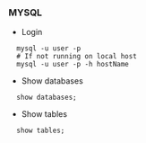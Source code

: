 ### MYSQL 

* Login 
```mysql
  mysql -u user -p
  # If not running on local host
  mysql -u user -p -h hostName
```  
* Show databases
```mysql
  show databases;
```
* Show tables
```mysql
  show tables;
```

